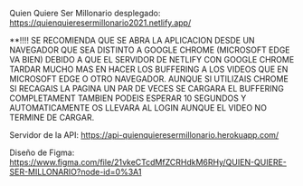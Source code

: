   Quien Quiere Ser Millonario desplegado: https://quienquieresermillonario2021.netlify.app/
  
  **!!!! SE RECOMIENDA QUE SE ABRA LA APLICACION DESDE UN NAVEGADOR QUE SEA DISTINTO A GOOGLE CHROME (MICROSOFT EDGE VA BIEN)
  DEBIDO A QUE EL SERVIDOR DE NETLIFY CON GOOGLE CHROME TARDAR MUCHO MAS EN HACER LOS BUFFERING A LOS VIDEOS QUE EN MICROSOFT EDGE 
  O OTRO NAVEGADOR. AUNQUE SI UTILIZAIS CHROME SI RECAGAIS LA PAGINA UN PAR DE VECES SE CARGARA EL BUFFERING COMPLETAMENT
  TAMBIEN PODEIS ESPERAR 10 SEGUNDOS Y AUTOMATICAMENTE OS LLEVARA AL LOGIN AUNQUE EL VIDEO NO TERMINE DE CARGAR.
  
  Servidor de la API: https://api-quienquieresermillonario.herokuapp.com/
  
  Diseño de Figma: https://www.figma.com/file/21vkeCTcdMfZCRHdkM6RHy/QUIEN-QUIERE-SER-MILLONARIO?node-id=0%3A1

